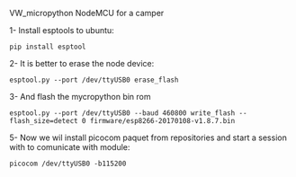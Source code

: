 VW_micropython
NodeMCU for a camper 

1- Install esptools to ubuntu:
	
	pip install esptool

2- It is better to erase the node device:
	
	esptool.py --port /dev/ttyUSB0 erase_flash

3- And flash the mycropython bin rom

	esptool.py --port /dev/ttyUSB0 --baud 460800 write_flash --flash_size=detect 0 firmware/esp8266-20170108-v1.8.7.bin

5- Now we wil install picocom paquet from repositories and start a session with to comunicate with module:

	picocom /dev/ttyUSB0 -b115200


